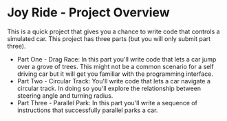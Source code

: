 # Joy Ride - Project Overview
This is a quick project that gives you a chance to write code that controls a simulated car. This project has three parts (but you will only submit part three).

 - Part One - Drag Race: In this part you'll write code that lets a car jump over a grove of trees. This might not be a common scenario for a self driving car but it will get you familiar with the programming interface.
 - Part Two - Circular Track: You'll write code that lets a car navigate a circular track. In doing so you'll explore the relationship between steering angle and turning radius.
 - Part Three - Parallel Park: In this part you'll write a sequence of instructions that successfully parallel parks a car.
